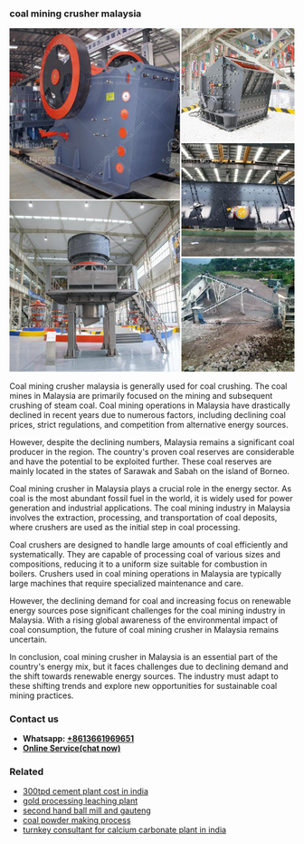 <h3>coal mining crusher malaysia</h3><img src='1708309300.jpg' alt=''><p>Coal mining crusher malaysia is generally used for coal crushing. The coal mines in Malaysia are primarily focused on the mining and subsequent crushing of steam coal. Coal mining operations in Malaysia have drastically declined in recent years due to numerous factors, including declining coal prices, strict regulations, and competition from alternative energy sources.</p><p>However, despite the declining numbers, Malaysia remains a significant coal producer in the region. The country's proven coal reserves are considerable and have the potential to be exploited further. These coal reserves are mainly located in the states of Sarawak and Sabah on the island of Borneo.</p><p>Coal mining crusher in Malaysia plays a crucial role in the energy sector. As coal is the most abundant fossil fuel in the world, it is widely used for power generation and industrial applications. The coal mining industry in Malaysia involves the extraction, processing, and transportation of coal deposits, where crushers are used as the initial step in coal processing.</p><p>Coal crushers are designed to handle large amounts of coal efficiently and systematically. They are capable of processing coal of various sizes and compositions, reducing it to a uniform size suitable for combustion in boilers. Crushers used in coal mining operations in Malaysia are typically large machines that require specialized maintenance and care.</p><p>However, the declining demand for coal and increasing focus on renewable energy sources pose significant challenges for the coal mining industry in Malaysia. With a rising global awareness of the environmental impact of coal consumption, the future of coal mining crusher in Malaysia remains uncertain.</p><p>In conclusion, coal mining crusher in Malaysia is an essential part of the country's energy mix, but it faces challenges due to declining demand and the shift towards renewable energy sources. The industry must adapt to these shifting trends and explore new opportunities for sustainable coal mining practices.</p><h3>Contact us</h3><ul><li><strong>Whatsapp:&nbsp;<a href="https://wa.me/8613661969651">+8613661969651</a></strong></li><li><a href="https://swt.shibang-china.com/?git&amp;zhl&amp;coal mining crusher malaysia"><strong>Online Service(chat now)</strong></a></li></ul><h3>Related</h3><ul><li><a href='300tpd cement plant cost in india.md'>300tpd cement plant cost in india</a></li><li><a href='gold processing leaching plant.md'>gold processing leaching plant</a></li><li><a href='second hand ball mill and gauteng.md'>second hand ball mill and gauteng</a></li><li><a href='coal powder making process.md'>coal powder making process</a></li><li><a href='turnkey consultant for calcium carbonate plant in india.md'>turnkey consultant for calcium carbonate plant in india</a></li></ul>